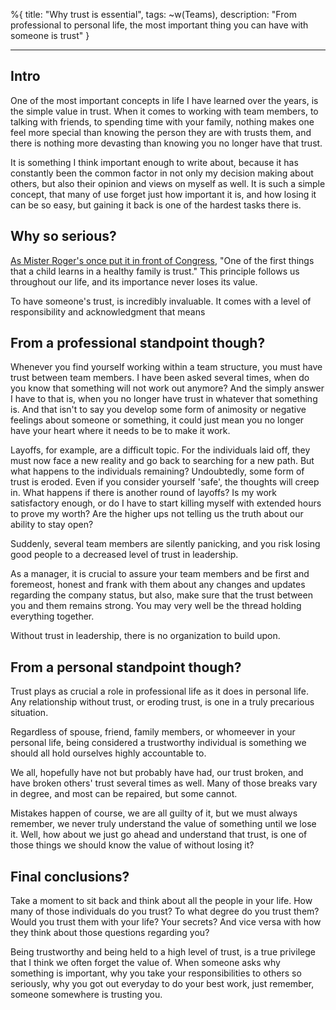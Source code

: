 %{
title: "Why trust is essential",
tags: ~w(Teams),
description: "From professional to personal life, the most important thing you can have with someone is trust"
}

---

## Intro

One of the most important concepts in life I have learned over the years, is the simple value in trust. When it comes to working with team members, to talking with friends, to spending time with your family, nothing makes one feel more special than knowing the person they are with trusts them, and there is nothing more devasting than knowing you no longer have that trust.

It is something I think important enough to write about, because it has constantly been the common factor in not only my decision making about others, but also their opinion and views on myself as well. It is such a simple concept, that many of use forget just how important it is, and how losing it can be so easy, but gaining it back is one of the hardest tasks there is.

## Why so serious?

[As Mister Roger's once put it in front of Congress](https://www.americanrhetoric.com/speeches/fredrogerssenatetestimonypbs.htm), "One of the first things that a child learns in a healthy family is trust." This principle follows us throughout our life, and its importance never loses its value.

To have someone's trust, is incredibly invaluable. It comes with a level of responsibility and acknowledgment that means

## From a professional standpoint though?

Whenever you find yourself working within a team structure, you must have trust between team members. I have been asked several times, when do you know that something will not work out anymore? And the simply answer I have to that is, when you no longer have trust in whatever that something is. And that isn't to say you develop some form of animosity or negative feelings about someone or something, it could just mean you no longer have your heart where it needs to be to make it work.

Layoffs, for example, are a difficult topic. For the individuals laid off, they must now face a new reality and go back to searching for a new path. But what happens to the individuals remaining? Undoubtedly, some form of trust is eroded. Even if you consider yourself 'safe', the thoughts will creep in. What happens if there is another round of layoffs? Is my work satisfactory enough, or do I have to start killing myself with extended hours to prove my worth? Are the higher ups not telling us the truth about our ability to stay open?

Suddenly, several team members are silently panicking, and you risk losing good people to a decreased level of trust in leadership.

As a manager, it is crucial to assure your team members and be first and foremeost, honest and frank with them about any changes and updates regarding the company status, but also, make sure that the trust between you and them remains strong. You may very well be the thread holding everything together.

Without trust in leadership, there is no organization to build upon.

## From a personal standpoint though?

Trust plays as crucial a role in professional life as it does in personal life. Any relationship without trust, or eroding trust, is one in a truly precarious situation.

Regardless of spouse, friend, family members, or whomeever in your personal life, being considered a trustworthy individual is something we should all hold ourselves highly accountable to.

We all, hopefully have not but probably have had, our trust broken, and have broken others' trust several times as well. Many of those breaks vary in degree, and most can be repaired, but some cannot.

Mistakes happen of course, we are all guilty of it, but we must always remember, we never truly understand the value of something until we lose it. Well, how about we just go ahead and understand that trust, is one of those things we should know the value of without losing it?

## Final conclusions?

Take a moment to sit back and think about all the people in your life. How many of those individuals do you trust? To what degree do you trust them? Would you trust them with your life? Your secrets? And vice versa with how they think about those questions regarding you?

Being trustworthy and being held to a high level of trust, is a true privilege that I think we often forget the value of. When someone asks why something is important, why you take your responsibilities to others so seriously, why you got out everyday to do your best work, just remember, someone somewhere is trusting you.
